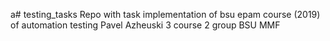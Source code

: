 a# testing_tasks
Repo with task implementation of bsu epam course (2019) of automation testing
Pavel Azheuski 3 course 2 group BSU MMF

